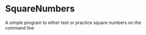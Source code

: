 SquareNumbers
=============

A simple program to either test or practice square numbers on the command line
